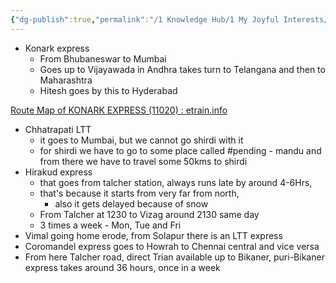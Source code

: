 ```yaml
---
{"dg-publish":true,"permalink":"/1 Knowledge Hub/1 My Joyful Interests/Travel/Trains/Train details/","noteIcon":""}
---
```


- Konark express
    - From Bhubaneswar to Mumbai
    - Goes up to Vijayawada in Andhra takes turn to Telangana and then to Maharashtra
    - Hitesh goes by this to Hyderabad

[Route Map of KONARK EXPRESS (11020) : etrain.info](https://etrain.info/train/Konark-Express-11020/map)

- Chhatrapati LTT
	- it goes to Mumbai, but we cannot go shirdi with it
	- for shirdi we have to go to some place called #pending - mandu and from there we have to travel some 50kms to shirdi
- Hirakud express
	- that goes from talcher station, always runs late by around 4-6Hrs,
	- that's because it starts from very far from north, 
		- also it gets delayed because of snow 
	- From Talcher at 1230 to Vizag around 2130 same day
	- 3 times a week - Mon, Tue and Fri 
- Vimal going home erode, from Solapur there is an LTT express
- Coromandel express goes to Howrah to Chennai central and vice versa
- From here Talcher road, direct Trian available up to Bikaner, puri-Bikaner express takes around 36 hours, once in a week 